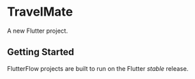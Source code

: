# TravelMate

A new Flutter project.

## Getting Started

FlutterFlow projects are built to run on the Flutter _stable_ release.
